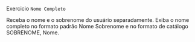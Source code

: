 Exercicio ```Nome Completo```

Receba o nome e o sobrenome do usuário separadamente. Exiba o nome completo no formato padrão Nome Sobrenome e no formato de catálogo SOBRENOME, Nome.
